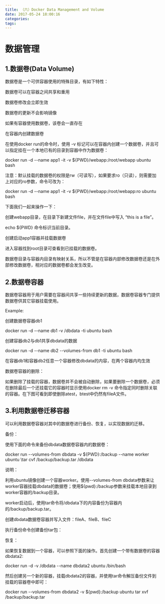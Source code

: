 ```yaml
---
title: （六）Docker Data Management and Volume
date: 2017-05-24 18:00:16
categories:
tags:
---
```


# 数据管理
## 1.数据卷(Data Volume)

数据卷是一个可供容器使用的特殊目录，有如下特性：

数据卷可以在容器之间共享和重用

数据卷修改会立即生效

数据卷的更新不会影响镜像

如果有容器使用数据卷，该卷会一直存在

在容器内创建数据卷

在使用docker run的命令时，使用 -v 标记可以在容器内创建一个数据卷，并且可以指定挂在一个本地已有的目录到容器中作为数据卷：

docker run -d --name app1 -it -v ${PWD}/webapp:/root/webapp ubuntu bash

注意：默认挂载的数据卷的权限是rw（可读写），如果要求ro（只读），则需要加上对应的ro参数，命令可改为：

docker run -d --name app1 -it -v ${PWD}/webapp:/root/webapp:ro ubuntu bash

下面我们一起来操作一下：

创建webapp目录，在目录下新建文件file，并在文件file中写入 “this is a file”。



echo ${PWD} 命令标识当前目录。



创建启动app1容器并挂载数据卷



进入容器找到root目录可查看到已挂载的数据卷。



数据卷目录与容器内目录有映射关系，所以不管是在容器内部修改数据卷还是在外部修改数据卷，相对应的数据卷都会发生改变。



## 2.数据卷容器

数据卷容器用于用户需要在容器间共享一些持续更新的数据，数据卷容器专门提供数据卷供其它容器挂载使用。

Example:

创建数据卷容器db1

docker run -d --name db1 -v /dbdata -ti ubuntu bash

创建容器db2与db1共享dbdata的数据

docker run -d --name db2 --volumes-from db1 -ti ubuntu bash



在容器db1和容器db2任意一个容器修改dbdata的内容，在两个容器内均生效



数据卷容器的删除：

如果删除了挂载的容器，数据卷并不会被自动删除，如果要删除一个数据卷，必须在删除最后一个还挂载它的容器时显示使用docker rm -v 命令指定同时删除关联的容器。在下图可看到即使删除atest，btest中仍然有fileA文件。



## 3.利用数据卷迁移容器

可以利用数据卷容器对其中的数据卷进行备份、恢复，以实现数据的迁移。

备份：

使用下面的命令来备份dbdata数据卷容器内的数据卷：

docker run --volumes-from dbdata -v ${PWD}:/backup --name worker ubuntu \tar cvf /backup/backup.tar /dbdata

说明：

利用ubuntu镜像创建一个容器worker。使用--volumes-from dbdata参数来让worker容器挂载dbdata的数据卷；使用${pwd}:/backup参数来挂载本地目录到worker容器的/backup目录。

worker启动后，使用tar命令将/dbdata下的内容备份为容器内的/backup/backup.tar。

创建dbdata数据卷容器并写入文件：fileA、fileB、fileC



执行备份命令创建备份tar包：



恢复：

如果恢复数据到一个容器，可以参照下面的操作。首先创建一个带有数据卷的容器dbdata2:

docker run -d -v /dbdata --name dbdata2 ubuntu /bin/bash

然后创建另一个新的容器，挂载dbdata2的容器，并使用tar命令解压备份文件到挂载的容器卷中即可：

docker run --volumes-from dbdata2 -v ${pwd}:/backup ubuntu tar xvf /backup/backup.tar

